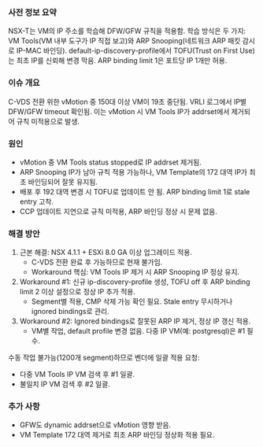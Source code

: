 ### 사전 정보 요약
NSX-T는 VM의 IP 주소를 학습해 DFW/GFW 규칙을 적용함. 학습 방식은 두 가지: VM Tools(VM 내부 도구가 IP 직접 보고)와 ARP Snooping(네트워크 ARP 패킷 감시로 IP-MAC 바인딩). default-ip-discovery-profile에서 TOFU(Trust on First Use)는 최초 IP를 신뢰해 변경 막음. ARP binding limit 1은 포트당 IP 1개만 허용.

### 이슈 개요
C-VDS 전환 위한 vMotion 중 150대 이상 VM이 19초 중단됨. VRLI 로그에서 IP별 DFW/GFW timeout 확인됨. 이는 vMotion 시 VM Tools IP가 addrset에서 제거되어 규칙 미적용으로 발생.

### 원인
- vMotion 중 VM Tools status stopped로 IP addrset 제거됨.
- ARP Snooping IP가 남아 규칙 적용 가능하나, VM Template의 172 대역 IP가 최초 바인딩되어 잘못 유지됨.
- 배포 후 192 대역 변경 시 TOFU로 업데이트 안 됨. ARP binding limit 1로 stale entry 고착.
- CCP 업데이트 지연으로 규칙 미적용, ARP 바인딩 정상 시 문제 없음.

### 해결 방안
1. 근본 해결: NSX 4.1.1 + ESXi 8.0 GA 이상 업그레이드 적용.
   - C-VDS 전환 완료 후 가능하므로 현재 불가임.
   - Workaround 핵심: VM Tools IP 제거 시 ARP Snooping IP 정상 유지.
2. Workaround #1: 신규 ip-discovery-profile 생성, TOFU off 후 ARP binding limit 2 이상 설정으로 정상 IP 추가 적용.
   - Segment별 적용, CMP 삭제 가능 확인 필요. Stale entry 무시하거나 ignored bindings로 관리.
3. Workaround #2: Ignored bindings로 잘못된 ARP IP 제거, 정상 IP 갱신 적용.
   - VM별 작업, default profile 변경 없음. 다중 IP VM(예: postgresql)은 #1 필수.

수동 작업 불가능(1200개 segment)하므로 벤더에 일괄 적용 요청: 
- 다중 VM Tools IP VM 검색 후 #1 일괄.
- 불일치 IP VM 검색 후 #2 일괄.

### 추가 사항
- GFW도 dynamic addrset으로 vMotion 영향 받음.
- VM Template 172 대역 제거로 최초 ARP 바인딩 정상화 적용 필요.
